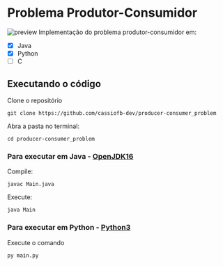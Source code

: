 # Problema Produtor-Consumidor
![preview](https://i.imgur.com/lO98X0L.gif)
Implementação do problema produtor-consumidor em:

- [X] Java
- [X] Python
- [ ] C

## Executando o código
Clone o repositório
```
git clone https://github.com/cassiofb-dev/producer-consumer_problem
```

Abra a pasta no terminal:
```
cd producer-consumer_problem
```

### Para executar em Java - [OpenJDK16](https://jdk.java.net/16/)
Compile:
```
javac Main.java
```

Execute:
```
java Main
```

### Para executar em Python - [Python3](https://www.python.org/download/releases/3.0/)
Execute o comando
```
py main.py
```